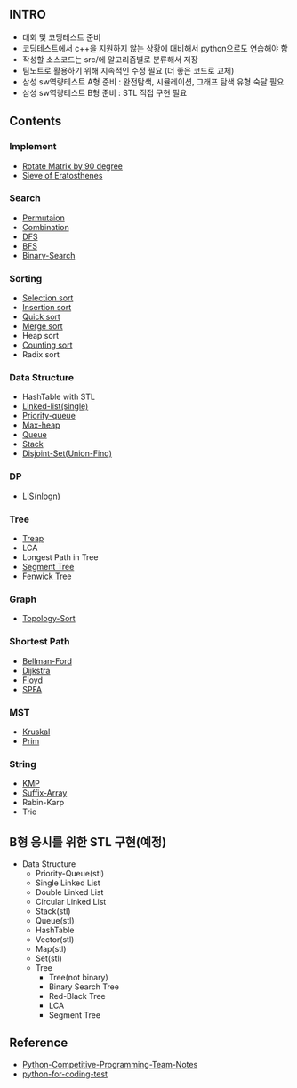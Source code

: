 ## INTRO

- 대회 및 코딩테스트 준비
- 코딩테스트에서 c++을 지원하지 않는 상황에 대비해서 python으로도 연습해야 함
- 작성할 소스코드는 src/에 알고리즘별로 분류해서 저장
- 팀노트로 활용하기 위해 지속적인 수정 필요 (더 좋은 코드로 교체)
- 삼성 sw역량테스트 A형 준비 : 완전탐색, 시뮬레이션, 그래프 탐색 유형 숙달 필요
- 삼성 sw역량테스트 B형 준비 : STL 직접 구현 필요

## Contents

### Implement

- [Rotate Matrix by 90 degree](/src/implement/rotate_matrix.cpp)
- [Sieve of Eratosthenes](/src/implement/eratosthenes.cpp)

### Search

- [Permutaion](/src/Search/permutation.cpp)
- [Combination](/src/Search/combination.cpp)
- [DFS](/src/Search/dfs.cpp)
- [BFS](/src/Search/bfs.cpp)
- [Binary-Search](/src/Search/bs.cpp)

### Sorting

- [Selection sort](/src/Sorting/selection.cpp)
- [Insertion sort](/src/Sorting/insertion.cpp)
- [Quick sort](/src/Sorting/quick.cpp)
- [Merge sort](/src/Sorting/merge.cpp)
- Heap sort
- [Counting sort](/src/Sorting/counting.cpp)
- Radix sort

### Data Structure

- HashTable with STL
- [Linked-list(single)](/src/Data_Structure/linked_list.cpp)
- [Priority-queue](/src/Data_Structure/priority_queue.cpp)
- [Max-heap](/src/Data_Structure/Max_heap.cpp)
- [Queue](/src/Data_Structure/queue.cpp)
- [Stack](/src/Data_Structure/stack.cpp)
- [Disjoint-Set(Union-Find)](/src/Data_Structure/Union-Find.cpp)

### DP
- [LIS(nlogn)](/src/DP/lis.cpp)

### Tree

- [Treap](/src/Tree/Treap.cpp)
- LCA
- Longest Path in Tree
- [Segment Tree](/src/Tree/segmentTree.cpp)
- [Fenwick Tree](/src/Tree/fenwickTree.cpp)

### Graph

- [Topology-Sort](/src/Graph/TopologySort.cpp)

### Shortest Path

- [Bellman-Ford](/src/Shortest_Path/Bellman_Ford.cpp)
- [Dijkstra](/src/Shortest_Path/Dijkstra.cpp)
- [Floyd](/src/Shortest_Path/Floyd.cpp)
- [SPFA](/src/Shortest_Path/SPFA.cpp)

### MST

- [Kruskal](/src/MST/Kruskal.cpp)
- [Prim](/src/MST/Prim.cpp)

### String

- [KMP](/src/String/kmp.cpp)
- [Suffix-Array](/src/String/suffixArray.cpp)
- Rabin-Karp
- Trie

## B형 응시를 위한 STL 구현(예정)

- Data Structure
  - Priority-Queue(stl)
  - Single Linked List
  - Double Linked List
  - Circular Linked List
  - Stack(stl)
  - Queue(stl)
  - HashTable
  - Vector(stl)
  - Map(stl)
  - Set(stl)
  - Tree
    - Tree(not binary)
    - Binary Search Tree
    - Red-Black Tree
    - LCA
    - Segment Tree

## Reference

- [Python-Competitive-Programming-Team-Notes](https://github.com/ndb796/Python-Competitive-Programming-Team-Notes)
- [python-for-coding-test](https://github.com/ndb796/python-for-coding-test)
